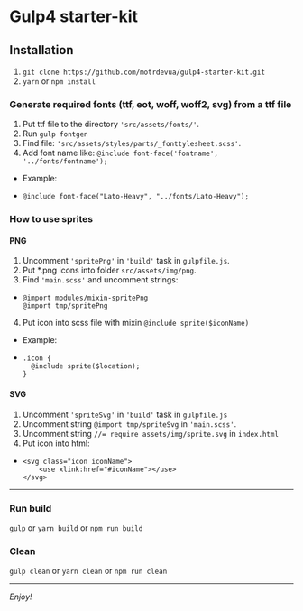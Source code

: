 # Gulp4 starter-kit

## Installation

1.  `git clone https://github.com/motrdevua/gulp4-starter-kit.git`
2.  `yarn` or `npm install`

### Generate required fonts (ttf, eot, woff, woff2, svg) from a ttf file

1.  Put ttf file to the directory `'src/assets/fonts/'`.
2.  Run `gulp fontgen`
3.  Find file: `'src/assets/styles/parts/_fonttylesheet.scss'`.
4.  Add font name like: `@include font-face('fontname', '../fonts/fontname');`

- Example:
-     @include font-face("Lato-Heavy", "../fonts/Lato-Heavy");

### How to use sprites

#### PNG

1.  Uncomment `'spritePng'` in `'build'` task in `gulpfile.js`.
2.  Put \*.png icons into folder `src/assets/img/png`.
3.  Find `'main.scss'` and uncomment strings:

-     @import modules/mixin-spritePng
      @import tmp/spritePng

4.  Put icon into scss file with mixin `@include sprite($iconName)`

- Example:
-     .icon {
        @include sprite($location);
      }

#### SVG

1.  Uncomment `'spriteSvg'` in `'build'` task in `gulpfile.js`
2.  Uncomment string `@import tmp/spriteSvg` in `'main.scss'`.
3.  Uncomment string `//= require assets/img/sprite.svg` in `index.html`
4.  Put icon into html:

-     <svg class="icon iconName">
          <use xlink:href="#iconName"></use>
      </svg>

---

### Run build

`gulp` or `yarn build` or `npm run build`

### Clean

`gulp clean` or `yarn clean` or `npm run clean`

---

_Enjoy!_
